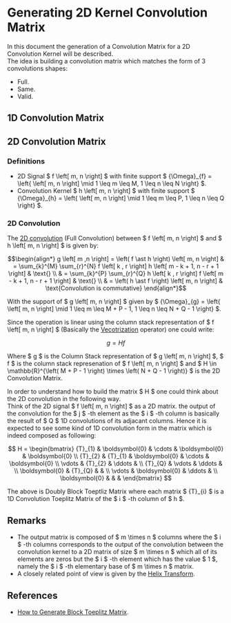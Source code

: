 # Generating 2D Kernel Convolution Matrix

In this document the generation of a Convolution Matrix for a 2D Convolution Kernel will be described.  
The idea is building a convolution matrix which matches the form of 3 convolutions shapes:

 *  Full.
 *  Same.
 *  Valid.

## 1D Convolution Matrix

## 2D Convolution Matrix

### Definitions

 *  2D Signal $ f \left[ m, n \right] $ with finite support $ {\Omega}_{f} = \left\{ \left[ m, n \right] \mid 1 \leq m \leq M, 1 \leq n \leq N \right\} $.
 *  Convolution Kernel $ h \left[ m, n \right] $ with finite support $ {\Omega}_{h} = \left\{ \left[ m, n \right] \mid 1 \leq m \leq P, 1 \leq n \leq Q \right\} $.

 ### 2D Convolution
 The [2D convolution](https://en.wikipedia.org/wiki/Multidimensional_discrete_convolution) (Full Convolution) between $ f \left[ m, n \right] $ and $ h \left[ m, n \right] $ is given by:

$$\begin{align*} g \left[ m ,n \right] = \left( f \ast h \right) \left[ m, n \right] & = \sum_{k}^{M} \sum_{r}^{N} f \left[ k , r \right] h \left[ m - k + 1, n - r + 1 \right] & \text{} \\ 
& = \sum_{k}^{P} \sum_{r}^{Q} h \left[ k , r \right] f \left[ m - k + 1, n - r + 1 \right] & \text{} \\
& = \left( h \ast f \right) \left[ m, n \right] & \text{Convolution is commutative}
\end{align*}$$

 With the support of $ g \left[ m, n \right] $ given by $ {\Omega}_{g} = \left\{ \left[ m, n \right] \mid 1 \leq m \leq M + P - 1, 1 \leq n \leq N + Q - 1 \right\} $.

 Since the operation is linear using the column stack representation of $ f \left[ m, n \right] $ (Basically the [Vecotrization](https://en.wikipedia.org/wiki/Vectorization_(mathematics)) operator) one could write:

 $$ g = H f $$

 Where $ g $ is the Column Stack representation of $ g \left[ m, n \right] $, $ f $ is the column stack represenation of $ f \left[ m, n \right] $ and $ H \in \mathbb{R}^{\left( M + P - 1 \right) \times \left( N + Q - 1 \right)} $ is the 2D Convolution Matrix.

 In order to understand how to build the matrix $ H $ one could think about the 2D convolution in the following way.  
 Think of the 2D signal $ f \left[ m, n \right] $ as a 2D matrix. the output of the convolution for the $ j $ -th element as the $ i $ -th column is basically the result of $ Q $ 1D convolutions of its adjacant columns. Hence it is expected to see some kind of 1D convolution form in the matrix which is indeed composed as following:

 $$ H = \begin{bmatrix}
{T}_{1} & \boldsymbol{0} & \cdots & \boldsymbol{0} & \boldsymbol{0} \\ 
{T}_{2} & {T}_{1} & \boldsymbol{0} & \cdots & \boldsymbol{0} \\ 
\vdots & {T}_{2} & \ddots & \\ 
{T}_{Q} & \vdots & \ddots & \\ 
\boldsymbol{0} & {T}_{Q} &  & \\
\vdots & \boldsymbol{0} & \ddots & \\ 
\boldsymbol{0} &  &  &
\end{bmatrix} $$

The above is Doubly Block Toeptliz Matrix where each matrix $ {T}_{i} $ is a 1D Convolution Toeplitz Matrix of the $ i $ -th column of $ h $.

## Remarks 
 *  The output matrix is composed of $ m \times n $ columns where the $ i $ -th columns corresponds to the output of the convolution between the convolution kernel to a 2D matrix of size $ m \times n $ which all of its elements are zeros but the $ i $ -th element which has the value $ 1 $, namely the $ i $ -th elementary base of $ m \times n $ matrix.
 *  A closely related point of view is given by the [Helix Transform](https://en.wikipedia.org/wiki/Multidimensional_discrete_convolution#The_Helix_Transform).

## References
 *  [How to Generate Block Toeplitz Matrix](https://www.mathworks.com/matlabcentral/answers/249061).